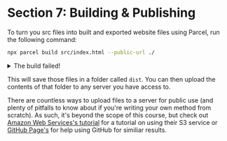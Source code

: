 # Section 7: Building & Publishing

To turn you src files into built and exported website files using Parcel, run the following command:

```bash
npx parcel build src/index.html --public-url ./
```

<details>
    <summary>The build failed!</summary>
    If you see an error that says "Target "main" declares an output file path of "testme.js"", go to your `src/package.json` file and delete the line that reads: <code>"main": "testme.js",</code>. Because there was a JavaScript file in your folder when you ran `npm init`, there's a chance it added that line which shouldn't be there.
</details>

This will save those files in a folder called `dist`. You can then upload the contents of that folder to any server you have access to.

There are countless ways to upload files to a server for public use (and plenty of pitfalls to know about if you're writing your own method from scratch). As such, it's beyond the scope of this course, but check out [Amazon Web Services's tutorial](https://docs.aws.amazon.com/AmazonS3/latest/userguide/HostingWebsiteOnS3Setup.html) for a tutorial on using their S3 service or [GitHub Page's](https://pages.github.com/) for help using GitHub for similiar results.